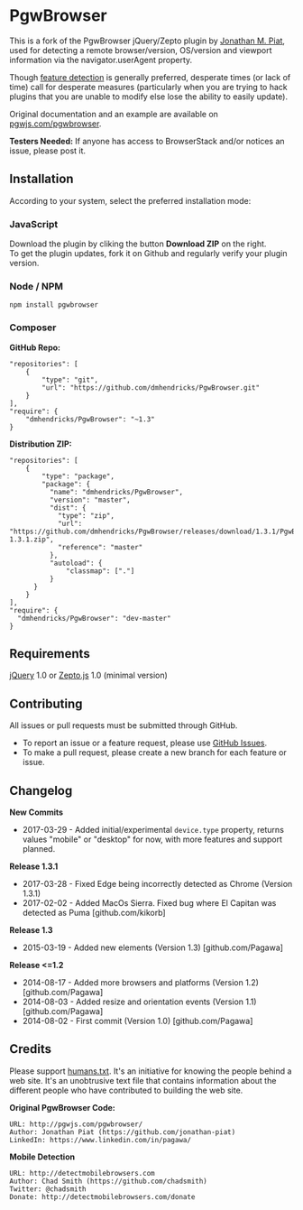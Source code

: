 # PgwBrowser

This is a fork of the PgwBrowser jQuery/Zepto plugin by [Jonathan M. Piat](github.com/jonathan-piat), used for detecting a remote browser/version, OS/version and viewport information via the navigator.userAgent property.

Though [feature detection](https://learn.jquery.com/code-organization/feature-browser-detection/) is generally preferred, desperate times (or lack of time) call for desperate measures (particularly when you are trying to hack plugins that you are unable to modify else lose the ability to easily update).

Original documentation and an example are available on [pgwjs.com/pgwbrowser](http://pgwjs.com/pgwbrowser/).

**Testers Needed:** If anyone has access to BrowserStack and/or notices an issue, please post it.

## Installation

According to your system, select the preferred installation mode:

### JavaScript

Download the plugin by cliking the button **Download ZIP** on the right.  
To get the plugin updates, fork it on Github and regularly verify your plugin version.

### Node / NPM

    npm install pgwbrowser

### Composer

**GitHub Repo:**

	"repositories": [
	    {
	        "type": "git",
	        "url": "https://github.com/dmhendricks/PgwBrowser.git"
	    }
	],
	"require": {
	    "dmhendricks/PgwBrowser": "~1.3"
	}

**Distribution ZIP:**

	"repositories": [
	    {
    	    "type": "package",
	        "package": {
	          "name": "dmhendricks/PgwBrowser",
	          "version": "master",
	          "dist": {
	            "type": "zip",
	            "url": "https://github.com/dmhendricks/PgwBrowser/releases/download/1.3.1/PgwBrowser-1.3.1.zip",
	            "reference": "master"
	          },
	          "autoload": {
	              "classmap": ["."]
	          }
	      }
	    }
	],
	"require": {
	  "dmhendricks/PgwBrowser": "dev-master"
	}


## Requirements

[jQuery](https://jquery.com/) 1.0 or [Zepto.js](http://zeptojs.com/) 1.0 (minimal version)

## Contributing

All issues or pull requests must be submitted through GitHub.

* To report an issue or a feature request, please use [GitHub Issues](https://github.com/dmhendricks/PgwBrowser/issues).
* To make a pull request, please create a new branch for each feature or issue.

## Changelog

**New Commits**

* 2017-03-29 - Added initial/experimental `device.type` property, returns values "mobile" or "desktop" for now, with more features and support planned.

**Release 1.3.1**

* 2017-03-28 - Fixed Edge being incorrectly detected as Chrome (Version 1.3.1)
* 2017-02-02 - Added MacOs Sierra. Fixed bug where El Capitan was detected as Puma [github.com/kikorb]

**Release 1.3**

* 2015-03-19 - Added new elements (Version 1.3) [github.com/Pagawa]

**Release <=1.2**

* 2014-08-17 - Added more browsers and platforms (Version 1.2) [github.com/Pagawa]
* 2014-08-03 - Added resize and orientation events (Version 1.1) [github.com/Pagawa]
* 2014-08-02 - First commit (Version 1.0) [github.com/Pagawa]

## Credits

Please support [humans.txt](http://humanstxt.org/). It's an initiative for knowing the people behind a web site. It's an unobtrusive text file that contains information about the different people who have contributed to building the web site.

**Original PgwBrowser Code:**

    URL: http://pgwjs.com/pgwbrowser/
    Author: Jonathan Piat (https://github.com/jonathan-piat)
    LinkedIn: https://www.linkedin.com/in/pagawa/

**Mobile Detection**

    URL: http://detectmobilebrowsers.com
    Author: Chad Smith (https://github.com/chadsmith)
    Twitter: @chadsmith
    Donate: http://detectmobilebrowsers.com/donate
